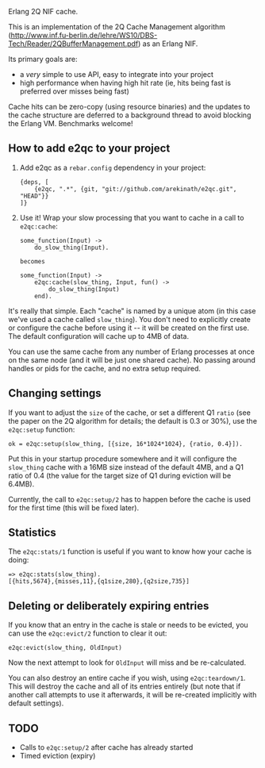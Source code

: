 Erlang 2Q NIF cache.

This is an implementation of the 2Q Cache Management algorithm (http://www.inf.fu-berlin.de/lehre/WS10/DBS-Tech/Reader/2QBufferManagement.pdf) as an Erlang NIF.

Its primary goals are:
 * a *very* simple to use API, easy to integrate into your project
 * high performance when having high hit rate (ie, hits being fast is preferred over misses being fast)

Cache hits can be zero-copy (using resource binaries) and the updates to the cache structure are deferred to a background thread to avoid blocking the Erlang VM. Benchmarks welcome!

## How to add e2qc to your project

1. Add e2qc as a `rebar.config` dependency in your project:

    ```
    {deps, [
        {e2qc, ".*", {git, "git://github.com/arekinath/e2qc.git", "HEAD"}}
    ]}
    ```

2. Use it! Wrap your slow processing that you want to cache in a call to `e2qc:cache`:

    ```
    some_function(Input) ->
        do_slow_thing(Input).

    becomes

    some_function(Input) ->
        e2qc:cache(slow_thing, Input, fun() ->
            do_slow_thing(Input)
        end).
    ```

It's really that simple. Each "cache" is named by a unique atom (in this case we've used a cache called `slow_thing`). You don't need to explicitly create or configure the cache before using it -- it will be created on the first use. The default configuration will cache up to 4MB of data.

You can use the same cache from any number of Erlang processes at once on the same node (and it will be just one shared cache). No passing around handles or pids for the cache, and no extra setup required.

## Changing settings

If you want to adjust the `size` of the cache, or set a different Q1 `ratio` (see the paper on the 2Q algorithm for details; the default is 0.3 or 30%), use the `e2qc:setup` function:

    ok = e2qc:setup(slow_thing, [{size, 16*1024*1024}, {ratio, 0.4}]).

Put this in your startup procedure somewhere and it will configure the `slow_thing` cache with a 16MB size instead of the default 4MB, and a Q1 ratio of 0.4 (the value for the target size of Q1 during eviction will be 6.4MB).

Currently, the call to `e2qc:setup/2` has to happen before the cache is used for the first time (this will be fixed later).

## Statistics

The `e2qc:stats/1` function is useful if you want to know how your cache is doing:

    => e2qc:stats(slow_thing).
    [{hits,5674},{misses,11},{q1size,280},{q2size,735}]

## Deleting or deliberately expiring entries

If you know that an entry in the cache is stale or needs to be evicted, you can use the `e2qc:evict/2` function to clear it out:

    e2qc:evict(slow_thing, OldInput)

Now the next attempt to look for `OldInput` will miss and be re-calculated.

You can also destroy an entire cache if you wish, using `e2qc:teardown/1`. This will destroy the cache and all of its entries entirely (but note that if another call attempts to use it afterwards, it will be re-created implicitly with default settings).

## TODO

 * Calls to `e2qc:setup/2` after cache has already started
 * Timed eviction (expiry)

